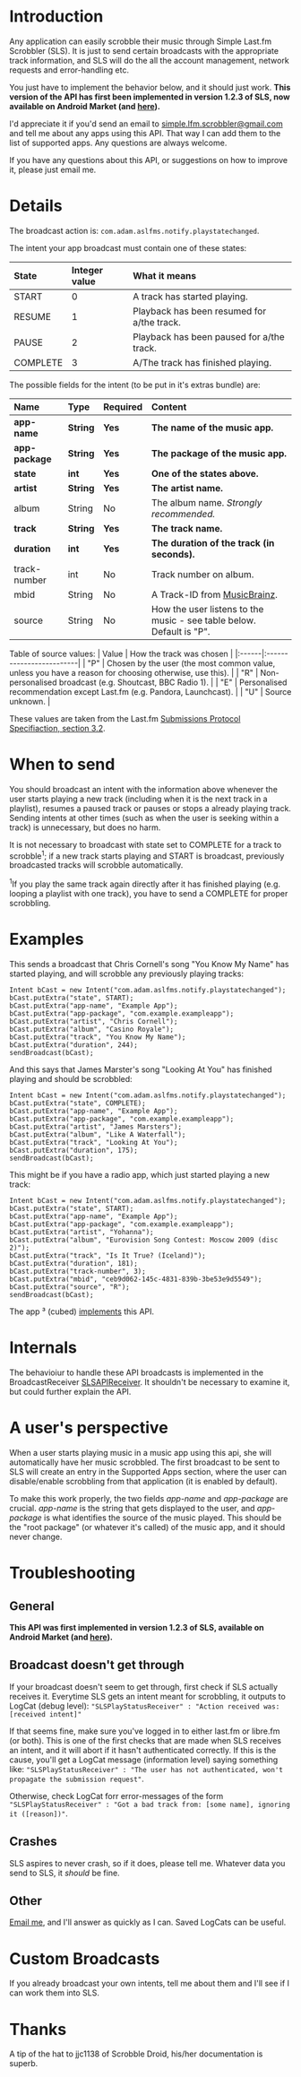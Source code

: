 

# Introduction #

Any application can easily scrobble their music through Simple Last.fm Scrobbler (SLS). It is just to send certain broadcasts with the appropriate track information, and SLS will do the all the account management, network requests and error-handling etc.

You just have to implement the behavior below, and it should just work. **This version of the API has first been implemented in version 1.2.3 of SLS, now available on Android Market (and [here](http://code.google.com/p/a-simple-lastfm-scrobbler/downloads/list)).**

I'd appreciate it if you'd send an email to [simple.lfm.scrobbler@gmail.com](mailto:simple.lfm.scrobbler@gmail.com) and tell me about any apps using this API. That way I can add them to the list of supported apps. Any questions are always welcome.

If you have any questions about this API, or suggestions on how to improve it, please just email me.

# Details #

The broadcast action is: `com.adam.aslfms.notify.playstatechanged`.

The intent your app broadcast must contain one of these states:

| State | Integer value | What it means |
|:------|:--------------|:--------------|
| START | 0             | A track has started playing. |
| RESUME | 1             | Playback has been resumed for a/the track. |
| PAUSE | 2             | Playback has been paused for a/the track. |
| COMPLETE | 3             | A/The track has finished playing. |

The possible fields for the intent (to be put in it's extras bundle) are:

| Name | Type | Required | Content |
|:-----|:-----|:---------|:--------|
| **app-name** | **String** | **Yes**  | **The name of the music app.** |
| **app-package** | **String** | **Yes**  | **The package of the music app.** |
| **state** | **int** | **Yes**  | **One of the states above.** |
| **artist** | **String** | **Yes**  | **The artist name.** |
| album | String | No       | The album name. _Strongly recommended._ |
| **track** | **String** | **Yes**  | **The track name.** |
| **duration** | **int** | **Yes**  | **The duration of the track (in seconds).** |
| track-number | int  | No       | Track number on album. |
| mbid | String | No       | A Track-ID from [MusicBrainz](http://musicbrainz.org/doc/TrackID). |
| source | String | No       | How the user listens to the music - see table below. Default is "P". |

Table of source values:
| Value | How the track was chosen |
|:------|:-------------------------|
| "P"   | Chosen by the user (the most common value, unless you have a reason for choosing otherwise, use this).  |
| "R"   | Non-personalised broadcast (e.g. Shoutcast, BBC Radio 1). |
| "E"   | Personalised recommendation except Last.fm (e.g. Pandora, Launchcast). |
| "U"   | Source unknown.          |

These values are taken from the Last.fm [Submissions Protocol Specifiaction, section 3.2](http://www.last.fm/api/submissions#3.2).

# When to send #

You should broadcast an intent with the information above whenever the user starts playing a new track (including when it is the next track in a playlist), resumes a paused track or pauses or stops a already playing track. Sending intents at other times (such as when the user is seeking within a track) is unnecessary, but does no harm.

It is not necessary to broadcast with state set to COMPLETE for a track to scrobble<sup>1</sup>; if a new track starts playing and START is broadcast, previously broadcasted tracks will scrobble automatically.

<sup>1</sup>If you play the same track again directly after it has finished playing (e.g. looping a playlist with one track), you have to send a COMPLETE for proper scrobbling.

# Examples #

This sends a broadcast that Chris Cornell's song "You Know My Name" has started playing, and will scrobble any previously playing tracks:

```
Intent bCast = new Intent("com.adam.aslfms.notify.playstatechanged");
bCast.putExtra("state", START);
bCast.putExtra("app-name", "Example App");
bCast.putExtra("app-package", "com.example.exampleapp");
bCast.putExtra("artist", "Chris Cornell");
bCast.putExtra("album", "Casino Royale");
bCast.putExtra("track", "You Know My Name");
bCast.putExtra("duration", 244);
sendBroadcast(bCast);
```

And this says that James Marster's song "Looking At You" has finished playing and should be scrobbled:

```
Intent bCast = new Intent("com.adam.aslfms.notify.playstatechanged");
bCast.putExtra("state", COMPLETE);
bCast.putExtra("app-name", "Example App");
bCast.putExtra("app-package", "com.example.exampleapp");
bCast.putExtra("artist", "James Marsters");
bCast.putExtra("album", "Like A Waterfall");
bCast.putExtra("track", "Looking At You");
bCast.putExtra("duration", 175);
sendBroadcast(bCast);
```

This might be if you have a radio app, which just started playing a new track:

```
Intent bCast = new Intent("com.adam.aslfms.notify.playstatechanged");
bCast.putExtra("state", START);
bCast.putExtra("app-name", "Example App");
bCast.putExtra("app-package", "com.example.exampleapp");
bCast.putExtra("artist", "Yohanna");
bCast.putExtra("album", "Eurovision Song Contest: Moscow 2009 (disc 2)");
bCast.putExtra("track", "Is It True? (Iceland)");
bCast.putExtra("duration", 181);
bCast.putExtra("track-number", 3);
bCast.putExtra("mbid", "ceb9d062-145c-4831-839b-3be53e9d5549");
bCast.putExtra("source", "R");
sendBroadcast(bCast);
```

The app ³ (cubed) [implements](http://github.com/fabrantes/rockonnggl/blob/master/src/org/abrantix/rockon/rockonnggl/RockOnNextGenService.java) this API.

# Internals #

The behavioiur to handle these API broadcasts is implemented in the BroadcastReceiver [SLSAPIReceiver](http://code.google.com/p/a-simple-lastfm-scrobbler/source/browse/trunk/a_simple_lastfm_scrobbler/src/com/adam/aslfms/receiver/SLSAPIReceiver.java). It shouldn't be necessary to examine it, but could further explain the API.

# A user's perspective #

When a user starts playing music in a music app using this api, she will automatically have her music scrobbled. The first broadcast to be sent to SLS will create an entry in the Supported Apps section, where the user can disable/enable scrobbling from that application (it is enabled by default).

To make this work properly, the two fields _app-name_ and _app-package_ are crucial. _app-name_ is the string that gets displayed to the user, and _app-package_ is what identifies the source of the music played. This should be the "root package" (or whatever it's called) of the music app, and it should never change.

# Troubleshooting #

## General ##

**This API was first implemented in version 1.2.3 of SLS, available on Android Market (and [here](http://code.google.com/p/a-simple-lastfm-scrobbler/downloads/list)).**

## Broadcast doesn't get through ##

If your broadcast doesn't seem to get through, first check if SLS actually receives it. Everytime SLS gets an intent meant for scrobbling, it outputs to LogCat (debug level):
`"SLSPlayStatusReceiver" : "Action received was: [received intent]"`

If that seems fine, make sure you've logged in to either last.fm or libre.fm (or both). This is one of the first checks that are made when SLS receives an intent, and it will abort if it hasn't authenticated correctly. If this is the cause, you'll get a LogCat message (information level) saying something like: `"SLSPlayStatusReceiver" : "The user has not authenticated, won't propagate the submission request"`.

Otherwise, check LogCat forr error-messages of the form `"SLSPlayStatusReceiver" : "Got a bad track from: [some name], ignoring it ([reason])"`.

## Crashes ##

SLS aspires to never crash, so if it does, please tell me. Whatever data you send to SLS, it _should_ be fine.

## Other ##

[Email me](mailto:simple.lfm.scrobbler@gmail.com), and I'll answer as quickly as I can. Saved LogCats can be useful.

# Custom Broadcasts #

If you already broadcast your own intents, tell me about them and I'll see if I can work them into SLS.

# Thanks #

A tip of the hat to jjc1138 of Scrobble Droid, his/her documentation is superb.